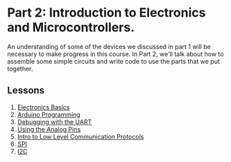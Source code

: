 # Part 2: Introduction to Electronics and Microcontrollers.
An understanding of some of the devices we discussed in part 1 will be
necessary to make progress in this course. In Part 2, we'll talk about
how to assemble some simple circuits and write code to use the parts
that we put together.

## Lessons
1. [Electronics Basics](01-Basics.md)
2. [Arduino Programming](02-Arduino.md)
3. [Debugging with the UART](03-UART.md)
4. [Using the Analog Pins](04-Analog.md)
5. [Intro to Low Level Communication Protocols](05-Comm.md)
6. [SPI](06-SPI.md)
7. [I2C](07-I2C.md)

